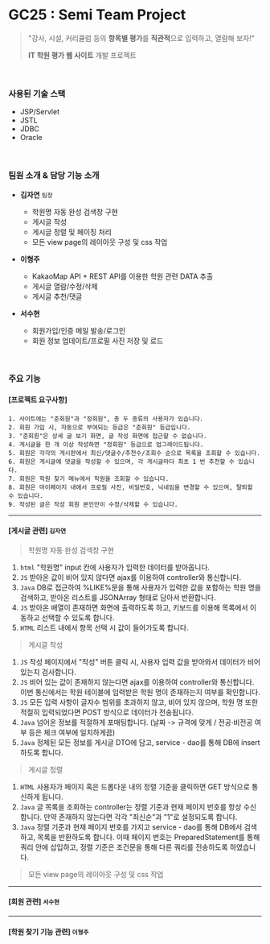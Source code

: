 # GC25 : Semi Team Project
> "강사, 시설, 커리큘럼 등의 **항목별 평가**를 **직관적**으로 입력하고, 열람해 보자!"
>
> **IT 학원 평가 웹 사이트** 개발 프로젝트

<br />   

### 사용된 기술 스택
- JSP/Servlet
- JSTL
- JDBC
- Oracle

<br />   

### 팀원 소개 & 담당 기능 소개
- **김자연**  `팀장`
  - 학원명 자동 완성 검색창 구현
  - 게시글 작성
  - 게시글 정렬 및 페이징 처리
  - 모든 view page의 레이아웃 구성 및 css 작업
     
- **이형주**
  - KakaoMap API + REST API를 이용한 학원 관련 DATA 추출
  - 게시글 열람/수정/삭제
  - 게시글 추천/댓글
 
- **서수현**
  - 회원가입/인증 메일 발송/로그인
  - 회원 정보 업데이트/프로필 사진 저장 및 로드
 
<br />    

### 주요 기능
#### [프로젝트 요구사항]
```
1. 사이트에는 "준회원"과 "정회원", 총 두 종류의 사용자가 있습니다.
2. 회원 가입 시, 자동으로 부여되는 등급은 "준회원" 등급입니다.
3. "준회원"은 상세 글 보기 화면, 글 작성 화면에 접근할 수 없습니다.
4. 게시글을 한 개 이상 작성하면 "정회원" 등급으로 업그레이드됩니다.
5. 회원은 각각의 게시판에서 최신/댓글수/추천수/조회수 순으로 목록을 조회할 수 있습니다.
6. 회원은 게시글에 댓글을 작성할 수 있으며, 각 게시글마다 최초 1 번 추천할 수 있습니다.
7. 회원은 학원 찾기 메뉴에서 학원을 조회할 수 있습니다.
8. 회원은 마이페이지 내에서 프로필 사진, 비밀번호, 닉네임을 변경할 수 있으며, 탈퇴할 수 있습니다.
9. 작성된 글은 작성 회원 본인만이 수정/삭제할 수 있습니다.
```
----
#### [게시글 관련] `김자연`   
> 학원명 자동 완성 검색창 구현
  1. `html` "학원명" input 칸에 사용자가 입력한 데이터를 받아옵니다.
  2. `JS` 받아온 값이 비어 있지 않다면 ajax를 이용하여 controller와 통신합니다.
  3. `Java` DB로 접근하여 %LIKE%문을 통해 사용자가 입력한 값을 포함하는 학원 명을 검색하고, 받아온 리스트를 JSONArray 형태로 담아서 반환합니다.
  4. `JS` 받아온 배열이 존재하면 화면에 출력하도록 하고, 키보드를 이용해 목록에서 이동하고 선택할 수 있도록 합니다.
  5. `HTML` 리스트 내에서 항목 선택 시 값이 들어가도록 합니다.
     
> 게시글 작성
  1. `JS` 작성 페이지에서 "작성" 버튼 클릭 시, 사용자 입력 값을 받아와서 데이터가 비어 있는지 검사합니다.
  2. `JS` 비어 있는 값이 존재하지 않는다면 ajax를 이용하여 controller와 통신합니다. 이번 통신에서는 학원 테이블에 입력받은 학원 명이 존재하는지 여부를 확인합니다.
  3. `JS` 모든 입력 사항이 글자수 범위를 초과하지 않고, 비어 있지 않으며, 학원 명 또한 적절히 입력되었다면 POST 방식으로 데이터가 전송됩니다.
  4. `Java` 넘어온 정보를 적절하게 포매팅합니다. (날짜 -> 규격에 맞게 / 전공·비전공 여부 등은 체크 여부에 일치하게끔)
  5. `Java` 정제된 모든 정보를 게시글 DTO에 담고, service - dao를 통해 DB에 insert하도록 합니다.

> 게시글 정렬
  1. `HTML` 사용자가 페이지 혹은 드롭다운 내의 정렬 기준을 클릭하면 GET 방식으로 통신하게 됩니다.
  2. `Java` 글 목록을 조회하는 controller는 정렬 기준과 현재 페이지 번호를 항상 수신합니다. 만약 존재하지 않는다면 각각 "최신순"과 "1"로 설정되도록 합니다.
  3. `Java` 정렬 기준과 현재 페이지 번호를 가지고 service - dao를 통해 DB에서 검색하고, 목록을 반환하도록 합니다. 이때 페이지 번호는 PreparedStatement를 통해 쿼리 안에 삽입하고, 정렬 기준은 조건문을 통해 다른 쿼리를 전송하도록 하였습니다.

> 모든 view page의 레이아웃 구성 및 css 작업   

----
#### [회원 관련] `서수현`  


----
#### [학원 찾기 기능 관련] `이형주`  



